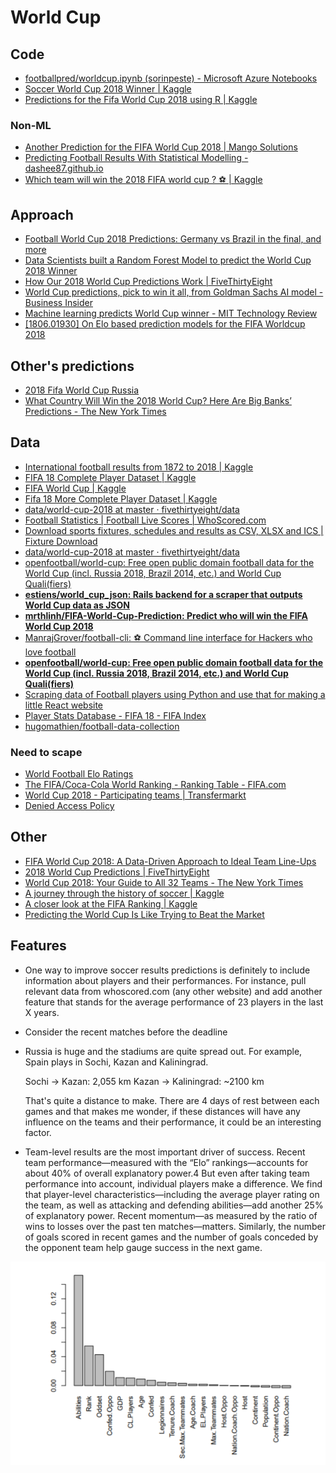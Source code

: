 # World Cup

## Code

* [footballpred/worldcup.ipynb \(sorinpeste\) - Microsoft Azure Notebooks](https://notebooks.azure.com/sorinpeste/libraries/footballpred/html/worldcup.ipynb)
* [Soccer World Cup 2018 Winner \| Kaggle](https://www.kaggle.com/agostontorok/soccer-world-cup-2018-winner)
* [Predictions for the Fifa World Cup 2018 using R \| Kaggle](https://www.kaggle.com/lekroll/predictions-for-the-fifa-world-cup-2018-using-r)

### Non-ML

* [Another Prediction for the FIFA World Cup 2018 \| Mango Solutions](https://www.mango-solutions.com/blog/another-prediction-of-fifa-world-cup-2018)
* [Predicting Football Results With Statistical Modelling - dashee87.github.io](https://dashee87.github.io/football/python/predicting-football-results-with-statistical-modelling/)
* [Which team will win the 2018 FIFA world cup ? ⚽ \| Kaggle](https://www.kaggle.com/nathanlauga/which-team-will-win-the-2018-fifa-world-cup/notebook)

## Approach

* [Football World Cup 2018 Predictions: Germany vs Brazil in the final, and more](https://www.kdnuggets.com/2018/06/football-world-cup-predictions.html)
* [Data Scientists built a Random Forest Model to predict the World Cup 2018 Winner](https://www.analyticsvidhya.com/blog/2018/06/data-scientists-used-a-random-forest-model-to-predict-the-world-cup-2018-winner/)
* [How Our 2018 World Cup Predictions Work \| FiveThirtyEight](https://fivethirtyeight.com/features/how-our-2018-world-cup-predictions-work/)
* [World Cup predictions, pick to win it all, from Goldman Sachs AI model - Business Insider](http://www.businessinsider.com/world-cup-predictions-pick-to-win-it-all-goldman-sachs-ai-model-2018-6)
* [Machine learning predicts World Cup winner - MIT Technology Review](https://www.technologyreview.com/s/611397/machine-learning-predicts-world-cup-winner/)
* [\[1806.01930\] On Elo based prediction models for the FIFA Worldcup 2018](https://arxiv.org/abs/1806.01930)

## Other's predictions

* [2018 Fifa World Cup Russia](http://andrewyuan.github.io/FWC2018_prediction.html)
* [What Country Will Win the 2018 World Cup? Here Are Big Banks’ Predictions - The New York Times](https://www.nytimes.com/2018/06/12/business/dealbook/world-cup-goldman-banks.html)

## Data

* [International football results from 1872 to 2018 \| Kaggle](https://www.kaggle.com/martj42/international-football-results-from-1872-to-2017)
* [FIFA 18 Complete Player Dataset \| Kaggle](https://www.kaggle.com/thec03u5/fifa-18-demo-player-dataset)
* [FIFA World Cup \| Kaggle](https://www.kaggle.com/abecklas/fifa-world-cup)
* [Fifa 18 More Complete Player Dataset \| Kaggle](https://www.kaggle.com/kevinmh/fifa-18-more-complete-player-dataset)
* [data/world-cup-2018 at master · fivethirtyeight/data](https://github.com/fivethirtyeight/data/tree/master/world-cup-2018)
* [Football Statistics \| Football Live Scores \| WhoScored.com](https://www.whoscored.com/)
* [Download sports fixtures, schedules and results as CSV, XLSX and ICS \| Fixture Download](https://fixturedownload.com/)
* [data/world-cup-2018 at master · fivethirtyeight/data](https://github.com/fivethirtyeight/data/tree/master/world-cup-2018)
* [openfootball/world-cup: Free open public domain football data for the World Cup \(incl. Russia 2018, Brazil 2014, etc.\) and World Cup Quali\(fiers\)](https://github.com/openfootball/world-cup)
* [**estiens/world\_cup\_json: Rails backend for a scraper that outputs World Cup data as JSON**](https://github.com/estiens/world_cup_json)
* [**mrthlinh/FIFA-World-Cup-Prediction: Predict who will win the FIFA World Cup 2018**](https://github.com/mrthlinh/FIFA-World-Cup-Prediction)
* [ManrajGrover/football-cli: ⚽ Command line interface for Hackers who love football](https://github.com/ManrajGrover/football-cli)
* [**openfootball/world-cup: Free open public domain football data for the World Cup \(incl. Russia 2018, Brazil 2014, etc.\) and World Cup Quali\(fiers\)**](https://github.com/openfootball/world-cup)
* [Scraping data of Football players using Python and use that for making a little React website](https://medium.com/@rahul3103/scrapping-data-of-football-players-using-python-and-use-that-for-making-a-little-react-website-e389a3a687c0)
* [Player Stats Database - FIFA 18 - FIFA Index](https://www.fifaindex.com/players/top/)
* [hugomathien/football-data-collection](https://github.com/hugomathien/football-data-collection)

### Need to scape

* [World Football Elo Ratings](http://www.eloratings.net/)
* [The FIFA/Coca-Cola World Ranking - Ranking Table - FIFA.com](https://www.fifa.com/fifa-world-ranking/ranking-table/men/index.html)
* [World Cup 2018 - Participating teams \| Transfermarkt](https://www.transfermarkt.com/world-cup-2018/teilnehmer/pokalwettbewerb/WM18)
* [Denied Access Policy](https://www.oddschecker.com/football/world-cup/winner)

## Other

* [FIFA World Cup 2018: A Data-Driven Approach to Ideal Team Line-Ups](https://towardsdatascience.com/fifa-world-cup-2018-a-data-driven-approach-to-ideal-team-line-ups-93505cfe36f8)
* [2018 World Cup Predictions \| FiveThirtyEight](https://projects.fivethirtyeight.com/2018-world-cup-predictions/)
* [World Cup 2018: Your Guide to All 32 Teams - The New York Times](https://mobile.nytimes.com/2018/06/11/sports/world-cup-groups.html?action=click&module=RelatedCoverage&pgtype=Article&region=Footer)
* [A journey through the history of soccer \| Kaggle](https://www.kaggle.com/phjulien/a-journey-through-the-history-of-soccer)
* [A closer look at the FIFA Ranking \| Kaggle](https://www.kaggle.com/jonathanbouchet/a-closer-look-at-the-fifa-ranking)
* [Predicting the World Cup Is Like Trying to Beat the Market](https://www8.gsb.columbia.edu/articles/ideas-work/predicting-world-cup-trying-beat-market)

## Features

* One way to improve soccer results predictions is definitely to include information about players and their performances. For instance, pull relevant data from whoscored.com \(any other website\) and add another feature that stands for the average performance of 23 players in the last X years.
* Consider the recent matches before the deadline
* Russia is huge and the stadiums are quite spread out. For example, Spain plays in Sochi, Kazan and Kaliningrad.

  Sochi -&gt; Kazan: 2,055 km Kazan -&gt; Kaliningrad: ~2100 km

  That's quite a distance to make. There are 4 days of rest between each games and that makes me wonder, if these distances will have any influence on the teams and their performance, it could be an interesting factor.

* Team-level results are the most important driver of success. Recent team performance—measured with the “Elo” rankings—accounts for about 40% of overall explanatory power.4 But even after taking team performance into account, individual players make a difference. We find that player-level characteristics—including the average player rating on the team, as well as attacking and defending abilities—add another 25% of explanatory power. Recent momentum—as measured by the ratio of wins to losses over the past ten matches—matters. Similarly, the number of goals scored in recent games and the number of goals conceded by the opponent team help gauge success in the next game.



![](.gitbook/assets/image%20%2816%29.png)

